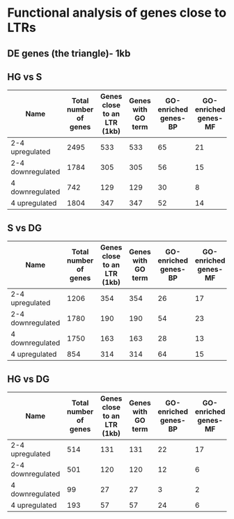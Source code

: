 # Functional analysis of genes close to LTRs


## DE genes (the triangle)- 1kb

## HG vs S
Name | Total number of genes | Genes close to an LTR (1kb) | Genes with GO term | GO-enriched genes-BP | GO-enriched genes-MF
-- | -- | -- | -- | -- | --
2-4 upregulated | 2495 | 533 | 533 | 65 | 21
2-4 downregulated | 1784 | 305 | 305 | 56 | 15
4 downregulated | 742 | 129 | 129 | 30 | 8
4 upregulated | 1804 | 347 | 347 | 52 | 14

## S vs DG
Name | Total number of genes | Genes close to an LTR (1kb) | Genes with GO term | GO-enriched genes-BP | GO-enriched genes-MF
-- | -- | -- | -- | -- | --
2-4 upregulated | 1206 | 354 | 354 | 26 | 17 
2-4 downregulated | 1780 | 190 | 190 | 54 | 23 
4 downregulated | 1750 | 163 | 163 | 28 | 13 
4 upregulated | 854 | 314 | 314 | 64 | 15

## HG vs DG
Name | Total number of genes | Genes close to an LTR (1kb) | Genes with GO term | GO-enriched genes-BP | GO-enriched genes-MF
-- | -- | -- | -- | -- | --
2-4 upregulated |  514 | 131 | 131 | 22 | 17
2-4 downregulated | 501 | 120 | 120 | 12 | 6
4 downregulated | 99 | 27 | 27 | 3 | 2
4 upregulated | 193 | 57 | 57| 24 | 6
